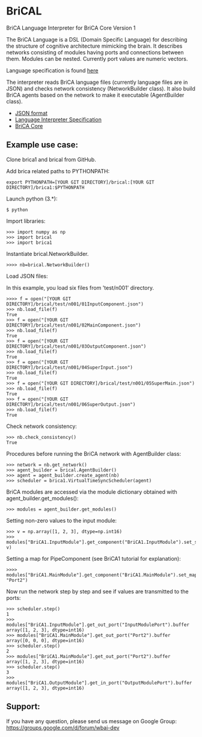 # BriCAL
BriCA Language Interpreter for BriCA Core Version 1

The BriCA Language is a DSL (Domain Specific Language) for describing the structure of cognitive architecture mimicking the brain.  It describes networks consisting of modules having ports and connections between them.  Modules can be nested.  Currently port values are numeric vectors.

Language specification is found [here](https://docs.google.com/document/d/1A8WCKFynadMEyRpl5c5o0Pdh2hoY9WHOM0jdSA-yiIE/edit)

The interpreter reads BriCA language files (currently language files are in JSON) and checks network consistency (NetworkBuilder class).  It also build BriCA agents based on the network to make it executable (AgentBuilder class).

* [JSON format](https://drive.google.com/open?id=1J2aZBhpqTZ2z1BbqObvsh2YeMihFKn1TUW5pTjDBjfQ)
* [Language Interpreter Specification](https://drive.google.com/open?id=1D5lO1mC0B1BBAGiCUug6LtG8M8IFvYKZRopBUBj2zpA)
* [BriCA Core](http://wbap.github.io/BriCA1/)

## Example use case:
Clone brica1 and brical from GitHub.

Add brica related paths to PYTHONPATH:

	export PYTHONPATH=[YOUR GIT DIRECTORY]/brical:[YOUR GIT DIRECTORY]/brica1:$PYTHONPATH

Launch python (3.*):


	$ python


Import libraries:

	>>> import numpy as np
	>>> import brical
	>>> import brica1    

Instantiate brical.NetworkBuilder.

	>>>> nb=brical.NetworkBuilder()

Load JSON files:

In this example, you load six files from 'test/n001' directory.

	>>>> f = open("[YOUR GIT DIRECTORY]/brical/test/n001/01InputComponent.json")
	>>> nb.load_file(f)
	True
	>>> f = open("[YOUR GIT DIRECTORY]/brical/test/n001/02MainComponent.json")
	>>> nb.load_file(f)
	True
	>>> f = open("[YOUR GIT DIRECTORY]/brical/test/n001/03OutputComponent.json")
	>>> nb.load_file(f)
	True
	>>> f = open("[YOUR GIT DIRECTORY]/brical/test/n001/04SuperInput.json")
	>>> nb.load_file(f)
	True
	>>> f = open("[YOUR GIT DIRECTORY]/brical/test/n001/05SuperMain.json")
	>>> nb.load_file(f)
	True
	>>> f = open("[YOUR GIT DIRECTORY]/brical/test/n001/06SuperOutput.json")
	>>> nb.load_file(f)
	True

Check network consistency:

	>>> nb.check_consistency()
	True

Procedures before running the BriCA network with AgentBuilder class:

	>>> network = nb.get_network()
	>>> agent_builder = brical.AgentBuilder()
	>>> agent = agent_builder.create_agent(nb)
	>>> scheduler = brica1.VirtualTimeSyncScheduler(agent)

BriCA modules are accessed via the module dictionary obtained with agent_builder.get_modules():

	>>> modules = agent_builder.get_modules()

Setting non-zero values to the input module:

	>>> v = np.array([1, 2, 3], dtype=np.int16)
	>>> modules["BriCA1.InputModule"].get_component("BriCA1.InputModule").set_state("InputModulePort", v)

Setting a map for PipeComponent (see BriCA1 tutorial for explanation):

	>>>> modules["BriCA1.MainModule"].get_component("BriCA1.MainModule").set_map("Port1", "Port2")

Now run the network step by step and see if values are transmitted to the ports:

	>>> scheduler.step()
	1
	>>> modules["BriCA1.InputModule"].get_out_port("InputModulePort").buffer
	array([1, 2, 3], dtype=int16)
	>>> modules["BriCA1.MainModule"].get_out_port("Port2").buffer
	array([0, 0, 0], dtype=int16)
	>>> scheduler.step()
	2
	>>> modules["BriCA1.MainModule"].get_out_port("Port2").buffer
	array([1, 2, 3], dtype=int16)
	>>> scheduler.step()
	3
	>>> modules["BriCA1.OutputModule"].get_in_port("OutputModulePort").buffer
	array([1, 2, 3], dtype=int16)

## Support:
If you have any question, please send us message on Google Group:  
https://groups.google.com/d/forum/wbai-dev
